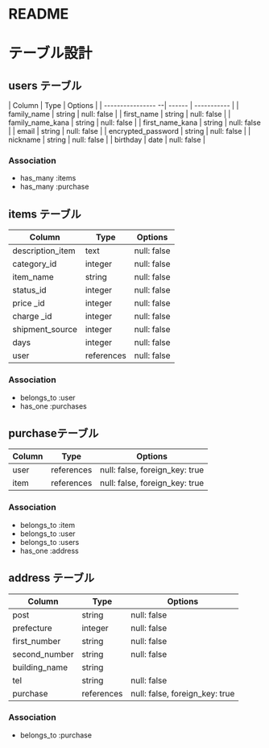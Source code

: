 # README

# テーブル設計

## users テーブル

| Column             | Type   | Options     |
| ---------------- --| ------ | ----------- |
| family_name        | string | null: false |
| first_name         | string | null: false |
| family_name_kana   | string | null: false |
| first_name_kana    | string | null: false |
| email              | string | null: false |
| encrypted_password | string | null: false |
| nickname           | string | null: false |
| birthday           | date   | null: false |

### Association

- has_many :items
- has_many :purchase

## items テーブル

| Column           | Type       | Options     |
| ---------------- | ---------- | ----------- |
| description_item | text       | null: false |
| category_id         | integer    | null: false |
| item_name        | string     | null: false |
| status_id           | integer    | null: false |
| price _id           | integer    | null: false |
| charge _id          | integer    | null: false |
| shipment_source  | integer    | null: false |
| days             | integer    | null: false |
| user             | references | null: false |


### Association

- belongs_to :user
- has_one :purchases


## purchaseテーブル

| Column   | Type       | Options                        |
| -------- | ---------- | ------------------------------ |
| user     | references | null: false, foreign_key: true |
| item     | references | null: false, foreign_key: true |


### Association

- belongs_to :item
- belongs_to :user
- belongs_to :users
- has_one :address

## address テーブル

| Column        | Type       | Options                        |
| ------------- | ---------- | ------------------------------ |
| post          | string     | null: false                    |
| prefecture    | integer    | null: false                    |
| first_number  | string     | null: false                    |
| second_number | string     | null: false                    |
| building_name | string     |                                |
| tel           | string     | null: false                    |
| purchase      | references | null: false, foreign_key: true |


### Association

- belongs_to :purchase
